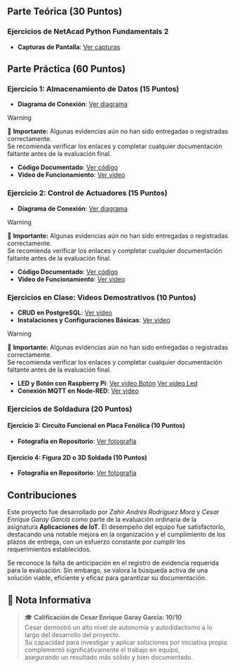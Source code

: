 
## Parte Teórica (30 Puntos)
### Ejercicios de NetAcad Python Fundamentals 2

- **Capturas de Pantalla**: [Ver capturas](https://drive.google.com/file/d/1SnoXu5YPqd-OkHJrYz46UXsCJmKZVgKw/view?usp=sharing)

## Parte Práctica (60 Puntos)
### Ejercicio 1: Almacenamiento de Datos (15 Puntos)
- **Diagrama de Conexión**: [Ver diagrama]()
> [!WARNING]
> 🔴 **Importante:** Algunas evidencias aún no han sido entregadas o registradas correctamente.  
> Se recomienda verificar los enlaces y completar cualquier documentación faltante antes de la evaluación final.  

- **Código Documentado**: [Ver código](https://drive.google.com/file/d/19DCmFGblouoOACEMoo9PnsUInnkVHwzA/view?usp=sharing)
- **Video de Funcionamiento**: [Ver video](https://drive.google.com/file/d/13mlFPmeQ_hC-IyKhHyPI91uiM4A1rMwB/view?usp=sharing)

### Ejercicio 2: Control de Actuadores (15 Puntos)
- **Diagrama de Conexión**: [Ver diagrama]()
> [!WARNING]
> 🔴 **Importante:** Algunas evidencias aún no han sido entregadas o registradas correctamente.  
> Se recomienda verificar los enlaces y completar cualquier documentación faltante antes de la evaluación final.  

- **Código Documentado**: [Ver código](https://drive.google.com/file/d/14l_f879Xuobx8TiwaPu0Se6xP1Zi6V7S/view?usp=sharing)
- **Video de Funcionamiento**: [Ver video](https://drive.google.com/file/d/19n4yVjcfeZYIwyk4OqNJJc8cIvjYOoTS/view?usp=sharing)

### Ejercicios en Clase: Videos Demostrativos (10 Puntos)
- **CRUD en PostgreSQL**: [Ver video](https://drive.google.com/file/d/1LTdsi2365uG0KbI1RaFFL84pnqz_vwIt/view?usp=sharing)
- **Instalaciones y Configuraciones Básicas**: [Ver video]()
> [!WARNING]
> 🔴 **Importante:** Algunas evidencias aún no han sido entregadas o registradas correctamente.  
> Se recomienda verificar los enlaces y completar cualquier documentación faltante antes de la evaluación final.  

- **LED y Botón con Raspberry Pi**: [Ver video Botón](https://drive.google.com/file/d/1ayCkR2DKQ5KfLch6ubPs-PPF9SrBeLXi/view?usp=sharing) [Ver video Led](https://drive.google.com/file/d/1Lnuybu1_6YkqqEay-GOShChMK7HkrHFE/view?usp=sharing)
- **Conexión MQTT en Node-RED**: [Ver video](https://drive.google.com/file/d/1s29PKnOUj-QzqR535qzt8gRT4E3rJD42/view?usp=sharing)

### Ejercicios de Soldadura (20 Puntos)
#### Ejercicio 3: Circuito Funcional en Placa Fenólica (10 Puntos)
- **Fotografía en Repositorio**: [Ver fotografía](https://drive.google.com/file/d/1nsXEa0aAdQ66sT2tZLBNnywd9k2ippRE/view?usp=sharing)

#### Ejercicio 4: Figura 2D o 3D Soldada (10 Puntos)
- **Fotografía en Repositorio**: [Ver fotografía](https://drive.google.com/file/d/1oYhv3zZzlU9iCok7U9Sdo_vTLbEmE3D3/view?usp=sharing)

## Contribuciones
Este proyecto fue desarrollado por *Zahir Andrés Rodríguez Mora* y *Cesar Enrique Garay García* como parte de la evaluación ordinaria de la asignatura **Aplicaciones de IoT**. El desempeño del equipo fue satisfactorio, destacando una notable mejora en la organización y el cumplimiento de los plazos de entrega, con un esfuerzo constante por cumplir los requerimientos establecidos.

Se reconoce la falta de anticipación en el registro de evidencia requerida para la evaluación. Sin embargo, se valora la búsqueda activa de una solución viable, eficiente y eficaz para garantizar su documentación.

## 📌 Nota Informativa  
> 🎓 **Calificación de Cesar Enrique Garay García: 10/10**  
> Cesar demostró un alto nivel de autonomía y autodidactismo a lo largo del desarrollo del proyecto.  
> Su capacidad para investigar y aplicar soluciones por iniciativa propia complementó significativamente el trabajo en equipo,  
> asegurando un resultado más sólido y bien documentado.  
